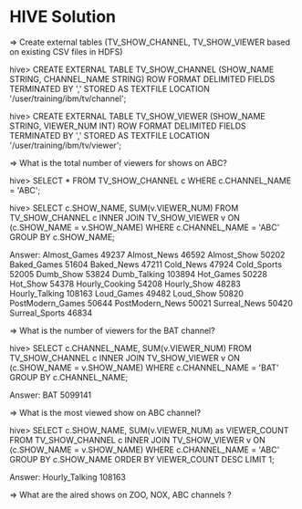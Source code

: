 HIVE Solution
========

=> Create external tables (TV_SHOW_CHANNEL, TV_SHOW_VIEWER based on existing CSV files in HDFS)

hive> CREATE EXTERNAL TABLE TV_SHOW_CHANNEL (SHOW_NAME STRING, CHANNEL_NAME STRING) ROW FORMAT DELIMITED FIELDS TERMINATED BY ',' STORED AS TEXTFILE LOCATION '/user/training/ibm/tv/channel';

hive> CREATE EXTERNAL TABLE TV_SHOW_VIEWER (SHOW_NAME STRING, VIEWER_NUM INT) ROW FORMAT DELIMITED FIELDS TERMINATED BY ',' STORED AS TEXTFILE LOCATION '/user/training/ibm/tv/viewer';

=> What is the total number of viewers for shows on ABC?

hive> SELECT * FROM TV_SHOW_CHANNEL c WHERE c.CHANNEL_NAME = 'ABC';

hive> SELECT c.SHOW_NAME, SUM(v.VIEWER_NUM) FROM TV_SHOW_CHANNEL c INNER JOIN TV_SHOW_VIEWER v ON (c.SHOW_NAME = v.SHOW_NAME) WHERE c.CHANNEL_NAME = 'ABC' GROUP BY c.SHOW_NAME;

Answer: 
Almost_Games	49237
Almost_News	46592
Almost_Show	50202
Baked_Games	51604
Baked_News	47211
Cold_News	47924
Cold_Sports	52005
Dumb_Show	53824
Dumb_Talking	103894
Hot_Games	50228
Hot_Show	54378
Hourly_Cooking	54208
Hourly_Show	48283
Hourly_Talking	108163
Loud_Games	49482
Loud_Show	50820
PostModern_Games	50644
PostModern_News	50021
Surreal_News	50420
Surreal_Sports	46834

=> What is the number of viewers for the BAT channel?

hive> SELECT c.CHANNEL_NAME, SUM(v.VIEWER_NUM) FROM TV_SHOW_CHANNEL c INNER JOIN TV_SHOW_VIEWER v ON (c.SHOW_NAME = v.SHOW_NAME) WHERE c.CHANNEL_NAME = 'BAT' GROUP BY c.CHANNEL_NAME;

Answer:
BAT	5099141

=> What is the most viewed show on ABC channel?

hive> SELECT c.SHOW_NAME, SUM(v.VIEWER_NUM) as VIEWER_COUNT FROM TV_SHOW_CHANNEL c INNER JOIN TV_SHOW_VIEWER v ON (c.SHOW_NAME = v.SHOW_NAME) WHERE c.CHANNEL_NAME = 'ABC' GROUP BY c.SHOW_NAME ORDER BY VIEWER_COUNT DESC LIMIT 1;

Answer:
Hourly_Talking	108163

=> What are the aired shows on ZOO, NOX, ABC channels ?




